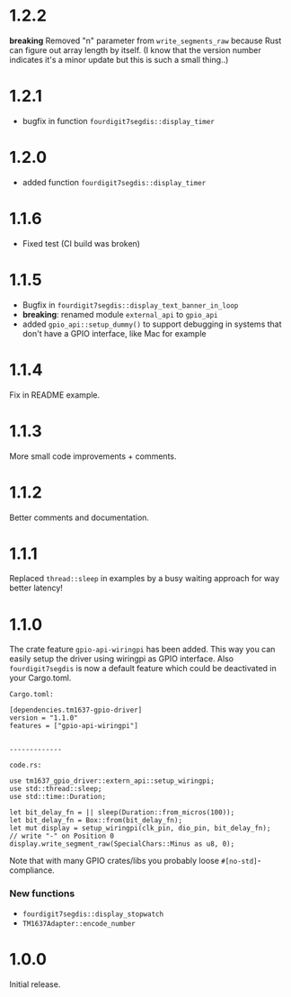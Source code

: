 # 1.2.2
**breaking** Removed "n" parameter from `write_segments_raw` because Rust can figure out array length by itself.
(I know that the version number indicates it's a minor update but this is such a small thing..)

# 1.2.1
- bugfix in function `fourdigit7segdis::display_timer`

# 1.2.0
- added function `fourdigit7segdis::display_timer`

# 1.1.6
- Fixed test (CI build was broken)

# 1.1.5
- Bugfix in `fourdigit7segdis::display_text_banner_in_loop`
- **breaking**: renamed module `external_api` to `gpio_api`
- added `gpio_api::setup_dummy()` to support debugging in systems that don't
  have a GPIO interface, like Mac for example 

# 1.1.4
Fix in README example.

# 1.1.3 
More small code improvements + comments.

# 1.1.2
Better comments and documentation.

# 1.1.1
Replaced `thread::sleep` in examples by a busy waiting approach for way better latency!

# 1.1.0
The crate feature `gpio-api-wiringpi` has been added.
This way you can easily setup the driver using wiringpi
as GPIO interface. Also `fourdigit7segdis` is now a default feature
which could be deactivated in your Cargo.toml.

```
Cargo.toml:

[dependencies.tm1637-gpio-driver]
version = "1.1.0"
features = ["gpio-api-wiringpi"]


-------------

code.rs:

use tm1637_gpio_driver::extern_api::setup_wiringpi;
use std::thread::sleep;
use std::time::Duration;

let bit_delay_fn = || sleep(Duration::from_micros(100));
let bit_delay_fn = Box::from(bit_delay_fn);
let mut display = setup_wiringpi(clk_pin, dio_pin, bit_delay_fn);
// write "-" on Position 0
display.write_segment_raw(SpecialChars::Minus as u8, 0);
```

Note that with many GPIO crates/libs you probably loose `#[no-std]`-compliance.

### New functions
- `fourdigit7segdis::display_stopwatch`
- `TM1637Adapter::encode_number`

# 1.0.0
Initial release.